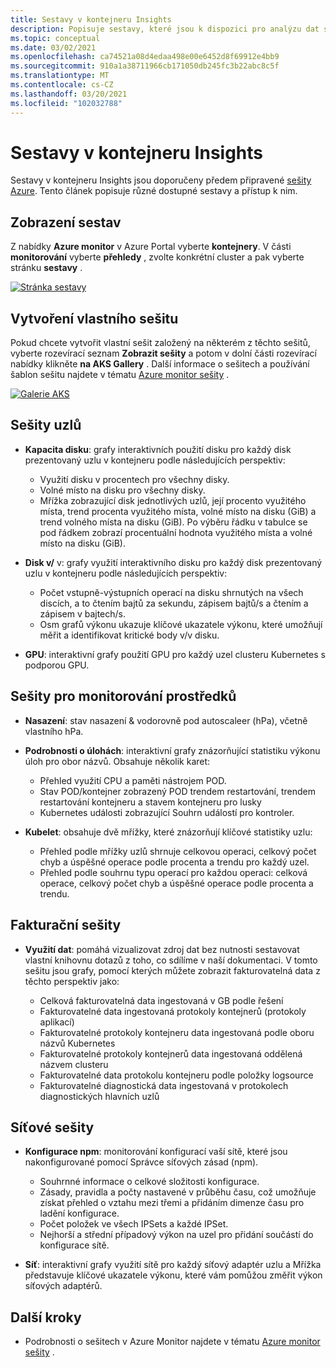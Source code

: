 ```yaml
---
title: Sestavy v kontejneru Insights
description: Popisuje sestavy, které jsou k dispozici pro analýzu dat shromažďovaných službou Container Insights.
ms.topic: conceptual
ms.date: 03/02/2021
ms.openlocfilehash: ca74521a08d4edaa498e00e6452d8f69912e4bb9
ms.sourcegitcommit: 910a1a38711966cb171050db245fc3b22abc8c5f
ms.translationtype: MT
ms.contentlocale: cs-CZ
ms.lasthandoff: 03/20/2021
ms.locfileid: "102032788"
---
```

# <a name="reports-in-container-insights"></a>Sestavy v kontejneru Insights
Sestavy v kontejneru Insights jsou doporučeny předem připravené [sešity Azure](../visualize/workbooks-overview.md). Tento článek popisuje různé dostupné sestavy a přístup k nim.

## <a name="viewing-reports"></a>Zobrazení sestav
Z nabídky **Azure monitor** v Azure Portal vyberte **kontejnery**. V části **monitorování** vyberte **přehledy** , zvolte konkrétní cluster a pak vyberte stránku **sestavy** . 

[![Stránka sestavy](media/container-insights-reports/reports-page.png)](media/container-insights-reports/reports-page.png#lightbox)

## <a name="create-a-custom-workbook"></a>Vytvoření vlastního sešitu
Pokud chcete vytvořit vlastní sešit založený na některém z těchto sešitů, vyberte rozevírací seznam **Zobrazit sešity** a potom v dolní části rozevírací nabídky klikněte **na AKS Gallery** . Další informace o sešitech a používání šablon sešitu najdete v tématu [Azure monitor sešity](../visualize/workbooks-overview.md) .

[![Galerie AKS](media/container-insights-reports/aks-gallery.png)](media/container-insights-reports/aks-gallery.png#lightbox)

## <a name="node-workbooks"></a>Sešity uzlů

- **Kapacita disku**: grafy interaktivních použití disku pro každý disk prezentovaný uzlu v kontejneru podle následujících perspektiv:

    - Využití disku v procentech pro všechny disky.
    - Volné místo na disku pro všechny disky.
    - Mřížka zobrazující disk jednotlivých uzlů, její procento využitého místa, trend procenta využitého místa, volné místo na disku (GiB) a trend volného místa na disku (GiB). Po výběru řádku v tabulce se pod řádkem zobrazí procentuální hodnota využitého místa a volné místo na disku (GiB).

- **Disk v/** v: grafy využití interaktivního disku pro každý disk prezentovaný uzlu v kontejneru podle následujících perspektiv:

    - Počet vstupně-výstupních operací na disku shrnutých na všech discích, a to čtením bajtů za sekundu, zápisem bajtů/s a čtením a zápisem v bajtech/s.
    - Osm grafů výkonu ukazuje klíčové ukazatele výkonu, které umožňují měřit a identifikovat kritické body v/v disku.

- **GPU**: interaktivní grafy použití GPU pro každý uzel clusteru Kubernetes s podporou GPU.

## <a name="resource-monitoring-workbooks"></a>Sešity pro monitorování prostředků

- **Nasazení**: stav nasazení & vodorovně pod autoscaleer (hPa), včetně vlastního hPa. 
  
- **Podrobnosti o úlohách**: interaktivní grafy znázorňující statistiku výkonu úloh pro obor názvů. Obsahuje několik karet:

  - Přehled využití CPU a paměti nástrojem POD.
  - Stav POD/kontejner zobrazený POD trendem restartování, trendem restartování kontejneru a stavem kontejneru pro lusky
  - Kubernetes události zobrazující Souhrn událostí pro kontroler.

- **Kubelet**: obsahuje dvě mřížky, které znázorňují klíčové statistiky uzlu:

    - Přehled podle mřížky uzlů shrnuje celkovou operaci, celkový počet chyb a úspěšné operace podle procenta a trendu pro každý uzel.
    - Přehled podle souhrnu typu operací pro každou operaci: celková operace, celkový počet chyb a úspěšné operace podle procenta a trendu.
## <a name="billing-workbooks"></a>Fakturační sešity

- **Využití dat**: pomáhá vizualizovat zdroj dat bez nutnosti sestavovat vlastní knihovnu dotazů z toho, co sdílíme v naší dokumentaci. V tomto sešitu jsou grafy, pomocí kterých můžete zobrazit fakturovatelná data z těchto perspektiv jako:

  - Celková fakturovatelná data ingestovaná v GB podle řešení
  - Fakturovatelné data ingestovaná protokoly kontejnerů (protokoly aplikací)
  - Fakturovatelné protokoly kontejneru data ingestovaná podle oboru názvů Kubernetes
  - Fakturovatelné protokoly kontejnerů data ingestovaná oddělená názvem clusteru
  - Fakturovatelné data protokolu kontejneru podle položky logsource
  - Fakturovatelné diagnostická data ingestovaná v protokolech diagnostických hlavních uzlů

## <a name="networking-workbooks"></a>Síťové sešity

- **Konfigurace npm**: monitorování konfigurací vaší sítě, které jsou nakonfigurované pomocí Správce síťových zásad (npm).

  - Souhrnné informace o celkové složitosti konfigurace.
  - Zásady, pravidla a počty nastavené v průběhu času, což umožňuje získat přehled o vztahu mezi třemi a přidáním dimenze času pro ladění konfigurace.
  - Počet položek ve všech IPSets a každé IPSet.
  - Nejhorší a střední případový výkon na uzel pro přidání součástí do konfigurace sítě.

- **Síť**: interaktivní grafy využití sítě pro každý síťový adaptér uzlu a Mřížka představuje klíčové ukazatele výkonu, které vám pomůžou změřit výkon síťových adaptérů.



## <a name="next-steps"></a>Další kroky

- Podrobnosti o sešitech v Azure Monitor najdete v tématu [Azure monitor sešity](../visualize/workbooks-overview.md) .
